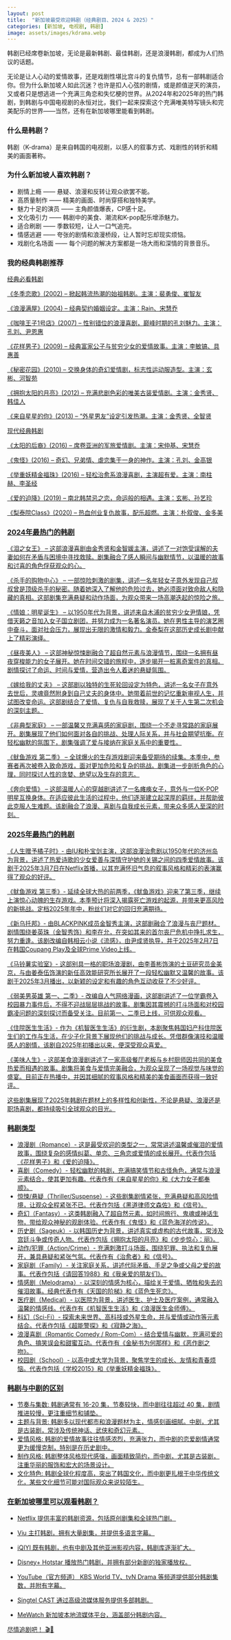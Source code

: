 ```yaml
---
layout: post
title:  "新加坡最受欢迎韩剧（经典剧目、2024 & 2025）"
categories: [新加坡, 电视剧, 韩剧]
image: assets/images/kdrama.webp
---
```


韩剧已经席卷新加坡，无论是最新韩剧、最佳韩剧，还是浪漫韩剧，都成为人们热议的话题。

无论是让人心动的爱情故事，还是戏剧性堪比宫斗的复仇情节，总有一部韩剧适合你。但为什么新加坡人如此沉迷？也许是扣人心弦的剧情，或是颜值逆天的演员，又或者只是想逃进一个充满三角恋和失忆梗的世界。从2024年和2025年的热门韩剧，到韩剧与中国电视剧的永恒对比，我们一起来探索这个充满唯美特写镜头和完美配乐的世界——当然，还有在新加坡哪里能看到韩剧。

### 什么是韩剧？

韩剧（K-drama）是来自韩国的电视剧，以感人的叙事方式、戏剧性的转折和精美的画面著称。

### 为什么新加坡人喜欢韩剧？

+ 剧情上瘾 —— 悬疑、浪漫和反转让观众欲罢不能。
+ 高质量制作 —— 精美的画面、时尚穿搭和独特美学。
+ 魅力十足的演员 —— 主角颜值爆表，CP感十足。
+ 文化吸引力 —— 韩剧中的美食、潮流和K-pop配乐增添魅力。
+ 适合刷剧 —— 季数较短，让人一口气追完。
+ 情感逃避 —— 夸张的剧情和浪漫桥段，让人暂时忘却现实烦恼。
+ 戏剧化名场面 —— 每个问题的解决方案都是一场大雨和深情的背景音乐。

### 我的经典韩剧推荐

<u>经典必看韩剧<u>

《冬季恋歌》(2002) – 掀起韩流热潮的始祖韩剧。主演：裴勇俊、崔智友

《浪漫满屋》(2004) – 经典契约婚姻设定。主演：Rain、宋慧乔

《咖啡王子1号店》(2007) – 性别错位的浪漫喜剧，巅峰时期的孔刘魅力。主演：孔刘、尹恩惠

《花样男子》(2009) – 经典富家公子与贫穷少女的爱情故事。主演：李敏镐、具惠善

《秘密花园》(2010) – 交换身体的奇幻爱情剧，标志性运动服造型。主演：玄彬、河智苑

《拥抱太阳的月亮》(2012) – 充满悲剧色彩的唯美古装爱情剧。主演：金秀贤、韩佳人

《来自星星的你》(2013) – “外星男友”设定引发热潮。主演：金秀贤、全智贤

<u>现代经典韩剧<u>

《太阳的后裔》(2016) – 席卷亚洲的军旅爱情剧。主演：宋仲基、宋慧乔

《鬼怪》(2016) – 奇幻、兄弟情、虐恋集于一身的神作。主演：孔刘、金高银

《举重妖精金福珠》(2016) – 轻松治愈系浪漫喜剧，主演超有爱。主演：南柱赫、李圣经

《爱的迫降》(2019) – 南北韩禁忌之恋，命运般的相遇。主演：玄彬、孙艺珍

《梨泰院Class》(2020) – 热血创业复仇故事，配乐超燃。主演：朴叙俊、金多美

### 2024年最热门的韩剧

《泪之女王》 – 这部浪漫喜剧由金秀贤和金智媛主演，讲述了一对饱受误解的夫妻如何在矛盾与困境中寻找救赎。剧集融合了感人瞬间与幽默情节，以温暖的故事和讨喜的角色俘获观众的心。

《杀手的购物中心》 – 一部惊险刺激的剧集，讲述一名年轻女子意外发现自己叔叔曾是顶级杀手的秘密。随着她深入了解他的危险过去，她必须面对致命敌人和隐藏的真相。这部剧集充满悬疑和动作场面，为观众带来一场高潮迭起的惊险之旅。

《情娘：明星诞生》 – 以1950年代为背景，讲述来自木浦的贫穷少女尹情娘，凭借天籁之音加入女子国立剧团，并努力成为一名著名演员。她在男性主导的演艺圈中奋斗，面对社会压力，展现出无限的激情和毅力。金泰梨在这部历史成长剧中献上了精彩演绎。

《昼夜美人》 – 这部神秘惊悚剧融合了超自然元素与浪漫情节，围绕一名拥有昼夜穿梭能力的女子展开。她在时间交错的旅程中，逐步揭开一桩离奇案件的真相。剧情探讨了命运、时间与爱情，营造出令人着迷的悬疑氛围。

《嫁给我的丈夫》 – 这部剧以独特的生死轮回设定为特色，讲述一名女子在意外去世后，灵魂竟然附身到自己丈夫的身体中。她带着前世的记忆重新审视人生，并试图改变命运。这部剧结合了爱情、复仇与自我救赎，展现了关于人生第二次机会的深刻主题。

《非典型家庭》 – 一部温馨又充满喜感的家庭剧，围绕一个不走寻常路的家庭展开。剧集展现了他们如何面对各自的挑战、处理人际关系，并与社会期望抗衡。在轻松幽默的氛围下，剧集强调了爱与接纳在家庭关系中的重要性。

《鱿鱼游戏 第二季》 – 全球爆火的生存游戏剧迎来备受期待的续集。本季中，参赛者再次被卷入致命游戏，面对更加危险和复杂的挑战。剧集进一步剖析角色的心理，同时探讨人性的贪婪、绝望以及生存的意志。

《奔向爱情》 – 这部温暖人心的穿越剧讲述了一名瘫痪女子，意外与一位K-POP明星互换身体。在适应彼此生活的过程中，他们逐渐建立起深厚的羁绊，并帮助彼此克服人生难题。该剧融合了浪漫、喜剧与自我成长元素，带来众多感人至深的时刻。

### 2025年最热门的韩剧

《人生赠予橘子时》- 由IU和朴宝剑主演，这部浪漫治愈剧以1950年代的济州岛为背景，讲述了热爱诗歌的少女爱善与深情守护她的关锡之间的四季爱情故事。该剧于2025年3月7日在Netflix首播，以其充满怀旧气息的叙事风格和精彩的表演赢得了观众的好评。

《鱿鱼游戏 第三季》- 延续全球大热的前两季，《鱿鱼游戏》迎来了第三季，继续上演惊心动魄的生存游戏。本季预计将深入揭露死亡游戏的起源，并带来更高风险的新挑战。定档2025年年中，粉丝们对它的回归充满期待。

《新乌托邦》- 由BLACKPINK成员金智秀主演，这部剧融合了浪漫与丧尸题材。剧情围绕姜英珠（金智秀饰）和李在允，在突如其来的首尔丧尸危机中挣扎求生，努力重逢。该剧改编自韩相云小说《流感》，由尹成贤执导，并于2025年2月7日在韩国Coupang Play及全球Prime Video上线。

《马铃薯实验室》- 这部别具一格的职场浪漫剧，由李善彬饰演的土豆研究员金美京，与由姜泰伍饰演的新任高效能研究所长展开了一段轻松幽默又温馨的故事。该剧于2025年3月播出，以新颖的设定和有趣的角色互动收获了不少好评。

《弱美男英雄 第一、二季》- 改编自人气网络漫画，这部剧讲述了一位学霸卷入校园暴力事件后，不得不迎战层层挑战的故事。剧集因其震撼的打斗场面和对校园霸凌问题的深刻探讨而备受关注。目前第一、二季已上线，可供观众观看。

《住院医生生活》- 作为《机智医生生活》的衍生剧，本剧聚焦韩国妇产科住院医生们的工作与生活，在少子化背景下展现他们的挑战与成长。凭借群像演技和温暖感人的剧情，该剧自2025年初播出以来，便深受观众喜爱。

《美味人生》- 这部美食浪漫剧讲述了一家高级餐厅老板与乡村厨师因共同的美食热爱而相遇的故事。剧集将美食与爱情完美融合，为观众呈现了一场视觉与味觉的盛宴。目前正在热播中，并因其细腻的叙事风格和精美的美食画面而获得一致好评。

这些剧集展现了2025年韩剧在题材上的多样性和创新性，不论是悬疑、浪漫还是职场喜剧，都持续吸引全球观众的目光。

### 韩剧类型

+ 浪漫剧（Romance）- 这是最受欢迎的类型之一，常常讲述温馨或催泪的爱情故事，围绕复杂的感情纠葛、单恋、三角恋或爱情的成长展开。代表作包括《花样男子》和《爱的迫降》。
+ 喜剧（Comedy）- 轻松幽默的韩剧，充满搞笑情节和古怪角色，通常与浪漫元素结合，使其更加有趣。代表作有《来自星星的你》和《大力女子都奉顺》。
+ 惊悚/悬疑（Thriller/Suspense）- 这些剧集剧情紧张，充满悬疑和高风险情境，让观众全程紧张不已。代表作包括《黑道律师文森佐》和《信号》。
+ 奇幻（Fantasy）- 这类韩剧融入了超自然元素，如时间旅行、鬼魂或神话生物，带给观众神秘的观剧体验。代表作有《鬼怪》和《蓝色海洋的传说》。
+ 历史剧（Sageuk）- 以韩国历史为背景，讲述真实或虚构的古代故事，常涉及宫廷斗争或传奇人物。代表作包括《拥抱太阳的月亮》和《步步惊心：丽》。
+ 动作/犯罪（Action/Crime）- 充满刺激打斗场面，围绕犯罪、执法和复仇展开，兼具悬疑和紧张气氛。代表作有《治愈者》和《信号》。
+ 家庭剧（Family）- 关注家庭关系，讲述代际矛盾、手足之争或父母之爱的故事。代表作包括《请回答1988》和《我亲爱的朋友们》。
+ 情感剧（Melodrama）- 以深刻的情感为核心，描绘关于爱情、牺牲和失去的催泪故事。经典代表作有《天国的阶梯》和《蓝色生死恋》。
+ 医疗剧（Medical）- 以医院为背景，讲述医生、护士及医疗案例，通常融入温馨的情感线。代表作有《机智医生生活》和《浪漫医生金师傅》。
+ 科幻（Sci-Fi）- 探索未来世界、高科技或外星生命，并与爱情或动作等元素结合。代表作包括《超能警探》和《寂静之海》。
+ 浪漫喜剧（Romantic Comedy / Rom-Com）- 结合爱情与幽默，充满可爱的角色、搞笑误会和甜蜜互动。代表作有《金秘书为何那样》和《恶作剧之吻》。
+ 校园剧（School）- 以高中或大学为背景，聚焦学生的成长、友情和青春烦恼。代表作包括《学校2015》和《举重妖精金福珠》。

### 韩剧与中剧的区别

+ 节奏与集数: 韩剧通常有 16-20 集，节奏较快，而中剧往往超过 40 集，剧情推进较慢，更注重细节和铺垫。
+ 主题与背景: 韩剧多以现代都市和浪漫题材为主，情感刻画细腻。中剧，尤其是古装剧，常涉及传统神话、武侠和奇幻元素。
+ 爱情风格: 韩剧的爱情故事往往情感浓烈，充满张力，而中剧的恋爱剧情通常更为缓慢克制，特别是在历史剧中。
+ 制作风格: 韩剧整体风格现代感强，画面精致简约，而中剧，尤其是古装剧，注重华丽的服饰和宏大的场景设计。
+ 文化特色: 韩剧全球化程度高，突出了韩国文化，而中剧更扎根于中华传统文化，某些文化细节可能对国际观众来说较陌生。

### 在新加坡哪里可以观看韩剧？

+ Netflix
提供丰富的韩剧资源，包括原创剧集和全球热门剧。

+ Viu
主打韩剧，拥有大量剧集，并提供多语言字幕。

+ iQIYI
既有韩剧，也有中剧及其他亚洲影视内容，韩剧库逐渐扩大。

+ Disney+ Hotstar
播放热门韩剧，并拥有部分新剧的独家播放权。

+ YouTube（官方频道）
KBS World TV、tvN Drama 等频道提供部分韩剧集数，并附有字幕。

+ Singtel CAST
通过高级流媒体服务提供多部韩剧。

+ MeWatch
新加坡本地流媒体平台，涵盖部分韩剧内容。

尽情追剧吧！ 🎬🍿
